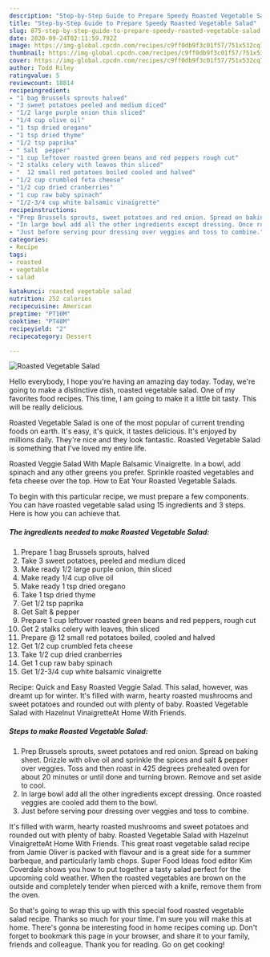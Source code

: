 ```yaml
---
description: "Step-by-Step Guide to Prepare Speedy Roasted Vegetable Salad"
title: "Step-by-Step Guide to Prepare Speedy Roasted Vegetable Salad"
slug: 875-step-by-step-guide-to-prepare-speedy-roasted-vegetable-salad
date: 2020-09-24T02:11:59.792Z
image: https://img-global.cpcdn.com/recipes/c9ff0db9f3c01f57/751x532cq70/roasted-vegetable-salad-recipe-main-photo.jpg
thumbnail: https://img-global.cpcdn.com/recipes/c9ff0db9f3c01f57/751x532cq70/roasted-vegetable-salad-recipe-main-photo.jpg
cover: https://img-global.cpcdn.com/recipes/c9ff0db9f3c01f57/751x532cq70/roasted-vegetable-salad-recipe-main-photo.jpg
author: Todd Riley
ratingvalue: 5
reviewcount: 18814
recipeingredient:
- "1 bag Brussels sprouts halved"
- "3 sweet potatoes peeled and medium diced"
- "1/2 large purple onion thin sliced"
- "1/4 cup olive oil"
- "1 tsp dried oregano"
- "1 tsp dried thyme"
- "1/2 tsp paprika"
- " Salt  pepper"
- "1 cup leftover roasted green beans and red peppers rough cut"
- "2 stalks celery with leaves thin sliced"
- "  12 small red potatoes boiled cooled and halved"
- "1/2 cup crumbled feta cheese"
- "1/2 cup dried cranberries"
- "1 cup raw baby spinach"
- "1/2-3/4 cup white balsamic vinaigrette"
recipeinstructions:
- "Prep Brussels sprouts, sweet potatoes and red onion. Spread on baking sheet. Drizzle with olive oil and sprinkle the spices and salt &amp; pepper over veggies. Toss and then roast in 425 degrees preheated oven for about 20 minutes or until done and turning brown. Remove and set aside to cool."
- "In large bowl add all the other ingredients except dressing. Once roasted veggies are cooled add them to the bowl."
- "Just before serving pour dressing over veggies and toss to combine."
categories:
- Recipe
tags:
- roasted
- vegetable
- salad

katakunci: roasted vegetable salad 
nutrition: 252 calories
recipecuisine: American
preptime: "PT10M"
cooktime: "PT48M"
recipeyield: "2"
recipecategory: Dessert

---
```



![Roasted Vegetable Salad](https://img-global.cpcdn.com/recipes/c9ff0db9f3c01f57/751x532cq70/roasted-vegetable-salad-recipe-main-photo.jpg)

Hello everybody, I hope you're having an amazing day today. Today, we're going to make a distinctive dish, roasted vegetable salad. One of my favorites food recipes. This time, I am going to make it a little bit tasty. This will be really delicious.

Roasted Vegetable Salad is one of the most popular of current trending foods on earth. It's easy, it's quick, it tastes delicious. It's enjoyed by millions daily. They're nice and they look fantastic. Roasted Vegetable Salad is something that I've loved my entire life.

Roasted Veggie Salad With Maple Balsamic Vinaigrette. In a bowl, add spinach and any other greens you prefer. Sprinkle roasted vegetables and feta cheese over the top. How to Eat Your Roasted Vegetable Salads.


To begin with this particular recipe, we must prepare a few components. You can have roasted vegetable salad using 15 ingredients and 3 steps. Here is how you can achieve that.

<!--inarticleads1-->

##### The ingredients needed to make Roasted Vegetable Salad:

1. Prepare 1 bag Brussels sprouts, halved
1. Take 3 sweet potatoes, peeled and medium diced
1. Make ready 1/2 large purple onion, thin sliced
1. Make ready 1/4 cup olive oil
1. Make ready 1 tsp dried oregano
1. Take 1 tsp dried thyme
1. Get 1/2 tsp paprika
1. Get  Salt &amp; pepper
1. Prepare 1 cup leftover roasted green beans and red peppers, rough cut
1. Get 2 stalks celery with leaves, thin sliced
1. Prepare  @ 12 small red potatoes boiled, cooled and halved
1. Get 1/2 cup crumbled feta cheese
1. Take 1/2 cup dried cranberries
1. Get 1 cup raw baby spinach
1. Get 1/2-3/4 cup white balsamic vinaigrette


Recipe: Quick and Easy Roasted Veggie Salad. This salad, however, was dreamt up for winter. It&#39;s filled with warm, hearty roasted mushrooms and sweet potatoes and rounded out with plenty of baby. Roasted Vegetable Salad with Hazelnut VinaigretteAt Home With Friends. 

<!--inarticleads2-->

##### Steps to make Roasted Vegetable Salad:

1. Prep Brussels sprouts, sweet potatoes and red onion. Spread on baking sheet. Drizzle with olive oil and sprinkle the spices and salt &amp; pepper over veggies. Toss and then roast in 425 degrees preheated oven for about 20 minutes or until done and turning brown. Remove and set aside to cool.
1. In large bowl add all the other ingredients except dressing. Once roasted veggies are cooled add them to the bowl.
1. Just before serving pour dressing over veggies and toss to combine.


It&#39;s filled with warm, hearty roasted mushrooms and sweet potatoes and rounded out with plenty of baby. Roasted Vegetable Salad with Hazelnut VinaigretteAt Home With Friends. This great roast vegetable salad recipe from Jamie Oliver is packed with flavour and is a great side for a summer barbeque, and particularly lamb chops. Super Food Ideas food editor Kim Coverdale shows you how to put together a tasty salad perfect for the upcoming cold weather. When the roasted vegetables are brown on the outside and completely tender when pierced with a knife, remove them from the oven. 

So that's going to wrap this up with this special food roasted vegetable salad recipe. Thanks so much for your time. I'm sure you will make this at home. There's gonna be interesting food in home recipes coming up. Don't forget to bookmark this page in your browser, and share it to your family, friends and colleague. Thank you for reading. Go on get cooking!
